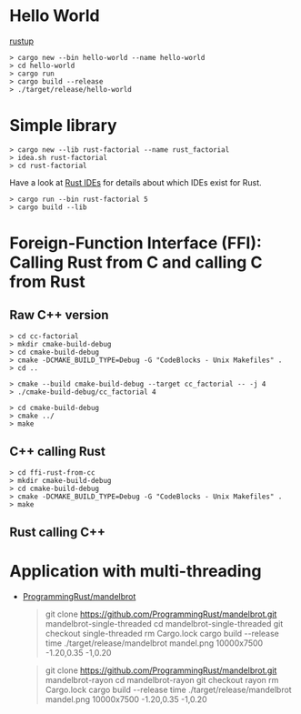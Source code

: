 
# Hello World

[rustup](https://www.rustup.rs/)

    > cargo new --bin hello-world --name hello-world
    > cd hello-world
    > cargo run
    > cargo build --release
    > ./target/release/hello-world

# Simple library

    > cargo new --lib rust-factorial --name rust_factorial
    > idea.sh rust-factorial
    > cd rust-factorial

Have a look at [Rust IDEs](https://forge.rust-lang.org/ides.html) for details about which IDEs exist for Rust.

    > cargo run --bin rust-factorial 5
    > cargo build --lib

# Foreign-Function Interface (FFI): Calling Rust from C and calling C from Rust

## Raw C++ version

    > cd cc-factorial
    > mkdir cmake-build-debug
    > cd cmake-build-debug
    > cmake -DCMAKE_BUILD_TYPE=Debug -G "CodeBlocks - Unix Makefiles" .
    > cd ..

    > cmake --build cmake-build-debug --target cc_factorial -- -j 4
    > ./cmake-build-debug/cc_factorial 4

    > cd cmake-build-debug
    > cmake ../
    > make

## C++ calling Rust

    > cd ffi-rust-from-cc
    > mkdir cmake-build-debug
    > cd cmake-build-debug
    > cmake -DCMAKE_BUILD_TYPE=Debug -G "CodeBlocks - Unix Makefiles" .
    > make

## Rust calling C++



# Application with multi-threading

* [ProgrammingRust/mandelbrot](https://github.com/ProgrammingRust/mandelbrot)

    > git clone https://github.com/ProgrammingRust/mandelbrot.git mandelbrot-single-threaded
    > cd mandelbrot-single-threaded
    > git checkout single-threaded
    > rm Cargo.lock
    > cargo build --release
    > time ./target/release/mandelbrot mandel.png 10000x7500 -1.20,0.35 -1,0.20


    > git clone https://github.com/ProgrammingRust/mandelbrot.git mandelbrot-rayon
    > cd mandelbrot-rayon
    > git checkout rayon
    > rm Cargo.lock
    > cargo build --release
    > time ./target/release/mandelbrot mandel.png 10000x7500 -1.20,0.35 -1,0.20
